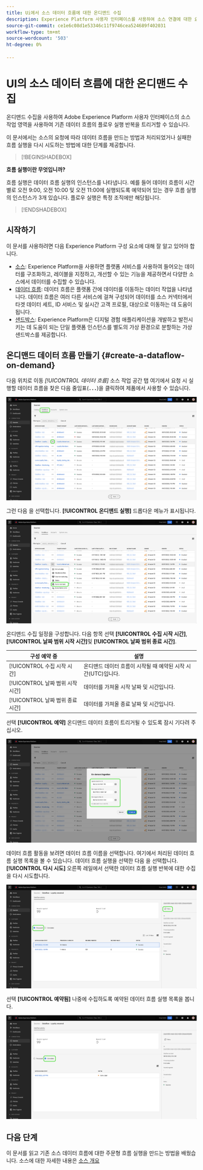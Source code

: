```yaml
---
title: Ui에서 소스 데이터 흐름에 대한 온디맨드 수집
description: Experience Platform 사용자 인터페이스를 사용하여 소스 연결에 대한 요청 시 데이터 흐름을 만드는 방법을 알아봅니다.
source-git-commit: ce1e6c08d1e53346c11f9746cea524689f402031
workflow-type: tm+mt
source-wordcount: '503'
ht-degree: 0%

---
```


# UI의 소스 데이터 흐름에 대한 온디맨드 수집

온디맨드 수집을 사용하여 Adobe Experience Platform 사용자 인터페이스의 소스 작업 영역을 사용하여 기존 데이터 흐름의 플로우 실행 반복을 트리거할 수 있습니다.

이 문서에서는 소스의 요청에 따라 데이터 흐름을 만드는 방법과 처리되었거나 실패한 흐름 실행을 다시 시도하는 방법에 대한 단계를 제공합니다.

>[!BEGINSHADEBOX]

**흐름 실행이란 무엇입니까?**

흐름 실행은 데이터 흐름 실행의 인스턴스를 나타냅니다. 예를 들어 데이터 흐름이 시간별로 오전 9:00, 오전 10:00 및 오전 11:00에 실행되도록 예약되어 있는 경우 흐름 실행의 인스턴스가 3개 있습니다. 플로우 실행은 특정 조직에만 해당됩니다.

>[!ENDSHADEBOX]

## 시작하기

이 문서를 사용하려면 다음 Experience Platform 구성 요소에 대해 잘 알고 있어야 합니다.

* [소스](../../home.md): Experience Platform을 사용하면 플랫폼 서비스를 사용하여 들어오는 데이터를 구조화하고, 레이블을 지정하고, 개선할 수 있는 기능을 제공하면서 다양한 소스에서 데이터를 수집할 수 있습니다.
* [데이터 흐름](../../../dataflows/home.md): 데이터 흐름은 플랫폼 간에 데이터를 이동하는 데이터 작업을 나타냅니다. 데이터 흐름은 여러 다른 서비스에 걸쳐 구성되어 데이터를 소스 커넥터에서 타겟 데이터 세트, ID 서비스 및 실시간 고객 프로필, 대상으로 이동하는 데 도움이 됩니다.
* [샌드박스](../../../sandboxes/home.md): Experience Platform은 디지털 경험 애플리케이션을 개발하고 발전시키는 데 도움이 되는 단일 플랫폼 인스턴스를 별도의 가상 환경으로 분할하는 가상 샌드박스를 제공합니다.

## 온디맨드 데이터 흐름 만들기 {#create-a-dataflow-on-demand}

다음 위치로 이동 *[!UICONTROL 데이터 흐름]* 소스 작업 공간 탭 여기에서 요청 시 실행할 데이터 흐름을 찾은 다음 줄임표(**`...`**)을 클릭하여 제품에서 사용할 수 있습니다.

![소스 작업 영역의 데이터 흐름 목록입니다.](../../images/tutorials/on-demand/select-dataflow.png)

그런 다음 을 선택합니다. **[!UICONTROL 온디맨드 실행]** 드롭다운 메뉴가 표시됩니다.

![주문형 실행 옵션이 선택된 드롭다운 메뉴.](../../images/tutorials/on-demand/run-on-demand.png)

온디맨드 수집 일정을 구성합니다. 다음 항목 선택 **[!UICONTROL 수집 시작 시간]**, **[!UICONTROL 날짜 범위 시작 시간]**&#x200B;및 **[!UICONTROL 날짜 범위 종료 시간]**.

| 구성 예약 중 | 설명 |
| --- | --- |
| [!UICONTROL 수집 시작 시간] | 온디맨드 데이터 흐름이 시작될 때 예약된 시작 시간(UTC)입니다. |
| [!UICONTROL 날짜 범위 시작 시간] | 데이터를 가져올 시작 날짜 및 시간입니다. |
| [!UICONTROL 날짜 범위 종료 시간] | 데이터를 가져올 종료 날짜 및 시간입니다. |

선택 **[!UICONTROL 예약]** 온디맨드 데이터 흐름이 트리거될 수 있도록 잠시 기다려 주십시오.

![온디맨드 수집을 위한 스케줄링 구성 창.](../../images/tutorials/on-demand/configure-schedule.png)

데이터 흐름 활동을 보려면 데이터 흐름 이름을 선택합니다. 여기에서 처리된 데이터 흐름 실행 목록을 볼 수 있습니다. 데이터 흐름 실행을 선택한 다음 을 선택합니다. **[!UICONTROL 다시 시도]** 오른쪽 레일에서 선택한 데이터 흐름 실행 반복에 대한 수집을 다시 시도합니다.

![선택한 데이터 흐름에 대해 처리된 흐름 실행 목록입니다.](../../images/tutorials/on-demand/processed.png)

선택 **[!UICONTROL 예약됨]** 나중에 수집하도록 예약된 데이터 흐름 실행 목록을 봅니다.

![선택한 데이터 흐름에 대한 예약된 흐름 실행 목록입니다.](../../images/tutorials/on-demand/scheduled.png)

## 다음 단계

이 문서를 읽고 기존 소스 데이터 흐름에 대한 주문형 흐름 실행을 만드는 방법을 배웠습니다. 소스에 대한 자세한 내용은 [소스 개요](../../home.md)